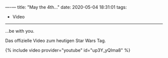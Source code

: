 —-—
title: "May the 4th..."
date: 2020-05-04 18:31:01
tags: 
- Video
---
...be with you.

Das offizielle Video zum heutigen Star Wars Tag.

{% include video provider="youtube" id="up3Y_yQIma8" %}